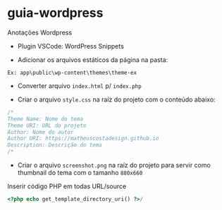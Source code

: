 # guia-wordpress
Anotações Wordpress

- Plugin VSCode: WordPress Snippets

- Adicionar os arquivos estáticos da página na pasta:

`Ex: app\public\wp-content\themes\theme-ex`

- Converter arquivo `index.html` p/ `index.php`

- Criar o arquivo `style.css` na raíz do projeto com o conteúdo abaixo:

```css
/*
Theme Name: Nome do tema
Theme URI: URL do projeto
Author: Nome do autor
Author URI: https://matheuscostadesign.github.io
Description: Descrição do tema
/*
```
- Criar o arquivo `screenshot.png` na raíz do projeto para servir como thumbnail do tema com o tamanho `880x660`

Inserir código PHP em todas URL/source

```php
<?php echo get_template_directory_uri() ?>/
```


 
